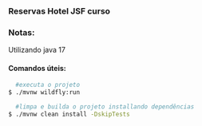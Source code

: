 ### Reservas Hotel JSF curso

### Notas:
Utilizando java 17

#### Comandos úteis:
```bash
  #executa o projeto
$ ./mvnw wildfly:run
```

```bash 
  #limpa e builda o projeto installando dependências
$ ./mvnw clean install -DskipTests
```
